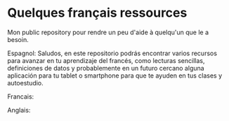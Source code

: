 Quelques français ressources
============================

Mon public repository pour rendre un peu d'aide à quelqu'un que le a besoin.

Espagnol:
Saludos, en este repositorio podrás encontrar varios recursos para avanzar en tu aprendizaje del francés,
como lecturas sencillas, definiciones de datos y probablemente en un futuro cercano alguna aplicación para
tu tablet o smartphone para que te ayuden en tus clases y autoestudio.

Francais:

Anglais:
